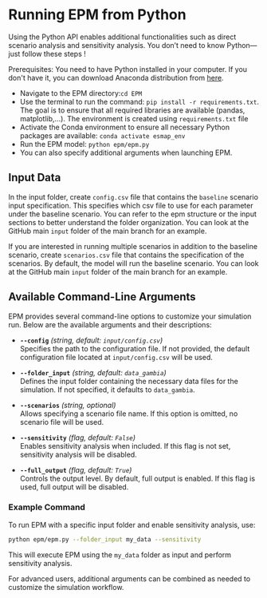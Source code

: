 # Running EPM from Python

Using the Python API enables additional functionalities such as direct scenario analysis and sensitivity analysis. You don’t need to know Python—just follow these steps !

Prerequisites: You need to have Python installed in your computer. If you don't have it, you can download Anaconda distribution from [here](https://www.anaconda.com/products/distribution).

- Navigate to the EPM directory:```cd EPM```
- Use the terminal to run the command: ```pip install -r requirements.txt```. The goal is to ensure that all required libraries are available (pandas, matplotlib,...). The environment is created using `requirements.txt` file
- Activate the Conda environment to ensure all necessary Python packages are available:
  ```conda activate esmap_env```
- Run the EPM model: ```python epm/epm.py```
- You can also specify additional arguments when launching EPM.


## Input Data
    
In the input folder, create `config.csv` file that contains the `baseline` scenario input specification. This specifies which csv file to use for each parameter under the baseline scenario. You can refer to the epm structure or the input sections to better understand the folder organization. You can look at the GitHub main `input` folder of the main branch for an example.  

If you are interested in running multiple scenarios in addition to the baseline scenario, create `scenarios.csv` file that contains the specification of the scenarios. By default, the model will run the baseline scenario. You can look at the GitHub main `input` folder of the main branch for an example.  


## Available Command-Line Arguments

EPM provides several command-line options to customize your simulation run. Below are the available arguments and their descriptions:

- **`--config`** *(string, default: `input/config.csv`)*  
  Specifies the path to the configuration file. If not provided, the default configuration file located at `input/config.csv` will be used.

- **`--folder_input`** *(string, default: `data_gambia`)*  
  Defines the input folder containing the necessary data files for the simulation. If not specified, it defaults to `data_gambia`.

- **`--scenarios`** *(string, optional)*  
  Allows specifying a scenario file name. If this option is omitted, no scenario file will be used.

- **`--sensitivity`** *(flag, default: `False`)*  
  Enables sensitivity analysis when included. If this flag is not set, sensitivity analysis will be disabled.

- **`--full_output`** *(flag, default: `True`)*  
  Controls the output level. By default, full output is enabled. If this flag is used, full output will be disabled.

### Example Command

To run EPM with a specific input folder and enable sensitivity analysis, use:
```sh
python epm/epm.py --folder_input my_data --sensitivity
```
This will execute EPM using the `my_data` folder as input and perform sensitivity analysis.

For advanced users, additional arguments can be combined as needed to customize the simulation workflow.
